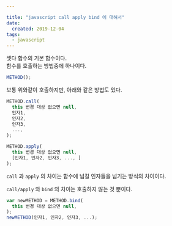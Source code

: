 ```yaml
---

title: "javascript call apply bind 에 대해서"
date:
  created: 2019-12-04
tags:
  - javascript
---
```


셋다 함수의 기본 함수이다.  
함수를 호출하는 방법중에 하나이다.

``` javascript
METHOD();
```

보통 위와같이 호출하지만, 아래와 같은 방법도 있다.

``` javascript
METHOD.call(
  this 변경 대상 없으면 null,
  인자1,
  인자2,
  인자3,
  ...,
);

METHOD.apply(
  this 변경 대상 없으면 null,
  [인자1, 인자2, 인자3, ..., ]
);
```

`call` 과 `apply` 의 차이는 함수에 넘길 인자들을 넘기는 방식의 차이이다.

`call/apply` 와 `bind` 의 차이는 호출하지 않는 것 뿐이다.

``` javascript
var newMETHOD = METHOD.bind(
  this 변경 대상 없으면 null,
);
newMETHOD(인자1, 인자2, 인자3, ...);
```
